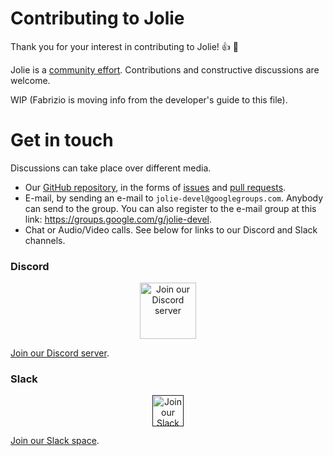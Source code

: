 # Contributing to Jolie

Thank you for your interest in contributing to Jolie! :+1: :tada:

Jolie is a [community effort](https://github.com/jolie/jolie/graphs/contributors). Contributions and constructive discussions are welcome.

WIP (Fabrizio is moving info from the developer's guide to this file).

# Get in touch

Discussions can take place over different media.

- Our [GitHub repository](https://github.com/jolie/jolie), in the forms of [issues](https://github.com/jolie/jolie/issues) and [pull requests](https://github.com/jolie/jolie/pulls).
- E-mail, by sending an e-mail to `jolie-devel@googlegroups.com`. Anybody can send to the group. You can also register to the e-mail group at this link: https://groups.google.com/g/jolie-devel.
- Chat or Audio/Video calls. See below for links to our Discord and Slack channels.

### Discord
<p align="center">
	<a href="https://discord.gg/yQRTMNX"><img src="https://www.jolie-lang.org/imgs/discord_logo.png" height="90" alt="Join our Discord server"/></a>
</p>

[Join our Discord server](https://discord.gg/yQRTMNX).

### Slack
<p align="center">
	<a href=""><img src="https://upload.wikimedia.org/wikipedia/commons/thumb/b/b9/Slack_Technologies_Logo.svg/200px-Slack_Technologies_Logo.svg.png" height="50" alt="Join our Slack space"/></a>
</p>

[Join our Slack space](https://join.slack.com/t/jolie-lang/shared_invite/zt-gxasyqyt-VpE6yBNfXItgQMLtPZrzOw).
